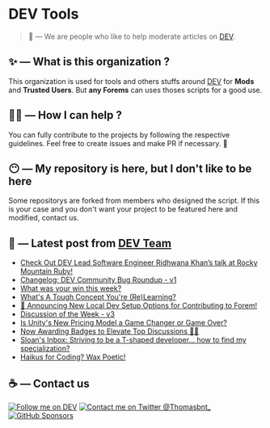 # DEV Tools

> 🔧 — We are people who like to help moderate articles on [DEV](https://dev.to).

## ✨ — What is this organization ?

This organization is used for tools and others stuffs around [DEV](https://dev.to) for **Mods** and **Trusted Users**. But __any Forems__ can uses thoses scripts for a good use.


## 💪🏼 — How I can help ?

You can fully contribute to the projects by following the respective guidelines. Feel free to create issues and make PR if necessary. 🎉

## 😶 — My repository is here, but I don't like to be here

Some repositorys are forked from members who designed the script. If this is your case and you don't want your project to be featured here and modified, contact us.

## 📝 — Latest post from [DEV Team](https://dev.to/devteam)

<!-- BLOG-POST-LIST:START -->
- [Check Out DEV Lead Software Engineer Ridhwana Khan’s talk at Rocky Mountain Ruby!](https://dev.to/devteam/checkout-dev-lead-software-engineer-ridhwana-khans-talk-at-rocky-mountain-ruby-2ci7)
- [Changelog: DEV Community Bug Roundup - v1](https://dev.to/devteam/changelog-dev-community-bug-roundup-v1-400d)
- [What was your win this week?](https://dev.to/devteam/what-was-your-win-this-week-1158)
- [What&#39;s A Tough Concept You&#39;re &lpar;Re&rpar;Learning?](https://dev.to/devteam/whats-a-tough-concept-youre-relearning-1n5e)
- [📢 Announcing New Local Dev Setup Options for Contributing to Forem!](https://dev.to/devteam/announcing-new-local-dev-setup-options-for-contributing-to-forem-2p49)
- [Discussion of the Week - v3](https://dev.to/devteam/discussion-of-the-week-v3-4fn1)
- [Is Unity&#39;s New Pricing Model a Game Changer or Game Over?](https://dev.to/devteam/is-unitys-new-pricing-model-a-game-changer-or-game-over-1277)
- [Now Awarding Badges to Elevate Top Discussions 💬💥](https://dev.to/devteam/now-awarding-badges-to-elevate-top-discussions-2bi5)
- [Sloan&#39;s Inbox: Striving to be a T-shaped developer... how to find my specialization?](https://dev.to/devteam/sloans-inbox-striving-to-be-a-t-shaped-developer-how-to-find-my-specialization-ljn)
- [Haikus for Coding? Wax Poetic!](https://dev.to/devteam/haikus-for-coding-wax-poetic-3dcm)
<!-- BLOG-POST-LIST:END -->


## ☕ — Contact us

[![Follow me on DEV](https://img.shields.io/badge/dev.to-%2308090A.svg?&style=for-the-badge&logo=dev.to&logoColor=white&alt=devto)](https://dev.to/thomasbnt)
[![Contact me on Twitter @Thomasbnt_](https://img.shields.io/badge/Contact%20me%20on%20Twitter-%231DA1F2.svg?&style=for-the-badge&logo=twitter&logoColor=white&alt=twitter)](https://twitter.com/messages/1142357270-1142357270?text=Hello,%20I%20contact%20you%20from%20devtotools%20&recipient_id=1142357270) [![GitHub Sponsors](https://img.shields.io/badge/Sponsor%20me-%23EA54AE.svg?&style=for-the-badge&logo=github-sponsors&logoColor=white)](https://github.com/sponsors/thomasbnt)


